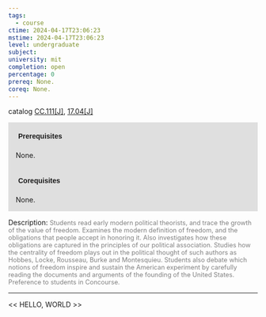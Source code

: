 ```yaml
---
tags:
  - course
ctime: 2024-04-17T23:06:23
mstime: 2024-04-17T23:06:23
level: undergraduate
subject: 
university: mit
completion: open
percentage: 0
prereq: None.
coreq: None.
---
```


catalog [CC.111[J]](http://student.mit.edu/catalog/mCCa.html#CC.111), [17.04[J]](http://student.mit.edu/catalog/m17a.html#17.04)

<span style="display: block; padding: 15px; background-color: rgb(100, 100, 100, 0.2);"><font id="m_prereq152_0" style="display: block; font-family: Arial, sans-serif; font-weight: bold; padding: 5px">Prerequisites</font><br><span id="prereq152_0">None.</span></span>
<span style="display: block; padding: 15px; background-color: rgb(100, 100, 100, 0.2);"><font id="m_coreq152_0" style="display: block; font-family: Arial, sans-serif; font-weight: bold; padding: 5px">Corequisites</font><br><span id="coreq152_0">None.</span></span>

<font style="">Description:</font>
<font style="color: grey; font-size: 0.8rem;">Students read early modern political theorists, and trace the growth of the value of freedom.  Examines the modern definition of freedom, and the obligations that people accept in honoring it.  Also investigates how these obligations are captured in the principles of our political association.  Studies how the centrality of freedom plays out in the political thought of such authors as Hobbes, Locke, Rousseau, Burke and Montesquieu.  Students also debate which notions of freedom inspire and sustain the American experiment by carefully reading the documents and arguments of the founding of the United States. Preference to students in Concourse.</font>



---

<< HELLO, WORLD >>
